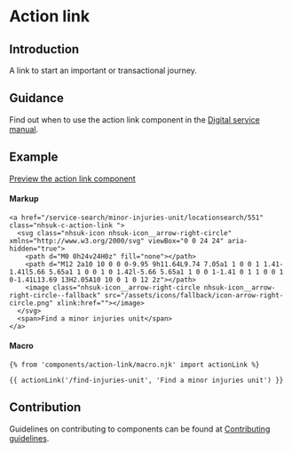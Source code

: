 # Action link

## Introduction

A link to start an important or transactional journey.

## Guidance

Find out when to use the action link component in the [Digital service manual]().

## Example

[Preview the action link component]()

#### Markup

    <a href="/service-search/minor-injuries-unit/locationsearch/551" class="nhsuk-c-action-link ">
      <svg class="nhsuk-icon nhsuk-icon__arrow-right-circle" xmlns="http://www.w3.org/2000/svg" viewBox="0 0 24 24" aria-hidden="true">
        <path d="M0 0h24v24H0z" fill="none"></path>
        <path d="M12 2a10 10 0 0 0-9.95 9h11.64L9.74 7.05a1 1 0 0 1 1.41-1.41l5.66 5.65a1 1 0 0 1 0 1.42l-5.66 5.65a1 1 0 0 1-1.41 0 1 1 0 0 1 0-1.41L13.69 13H2.05A10 10 0 1 0 12 2z"></path>
        <image class="nhsuk-icon__arrow-right-circle nhsuk-icon__arrow-right-circle--fallback" src="/assets/icons/fallback/icon-arrow-right-circle.png" xlink:href=""></image>
      </svg>
      <span>Find a minor injuries unit</span>
    </a>

#### Macro

    {% from 'components/action-link/macro.njk' import actionLink %}

    {{ actionLink('/find-injuries-unit', 'Find a minor injuries unit') }}

## Contribution

Guidelines on contributing to components can be found at [Contributing guidelines]().
